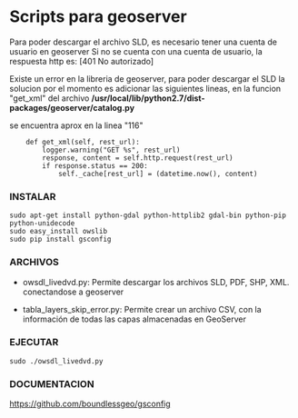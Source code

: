 # Scripts para geoserver

Para poder descargar el archivo SLD, es necesario tener una cuenta de usuario en geoserver
Si no se cuenta con una cuenta de usuario, la respuesta http es: [401 No autorizado]

Existe un error en la libreria de geoserver, para poder descargar el SLD
la solucion por el momento es adicionar las siguientes lineas, en la funcion "get_xml"
del archivo **/usr/local/lib/python2.7/dist-packages/geoserver/catalog.py**

se encuentra aprox en la linea "116"

```
	def get_xml(self, rest_url):
		logger.warning("GET %s", rest_url)
		response, content = self.http.request(rest_url)
		if response.status == 200:
			self._cache[rest_url] = (datetime.now(), content)
```
 
### INSTALAR

```
sudo apt-get install python-gdal python-httplib2 gdal-bin python-pip python-unidecode
sudo easy_install owslib
sudo pip install gsconfig
```

### ARCHIVOS

* owsdl_livedvd.py: Permite descargar los archivos SLD, PDF, SHP, XML. conectandose a geoserver

* tabla_layers_skip_error.py: Permite crear un archivo CSV, con la información de todas las capas almacenadas en GeoServer

### EJECUTAR

```
sudo ./owsdl_livedvd.py
```

### DOCUMENTACION

https://github.com/boundlessgeo/gsconfig
